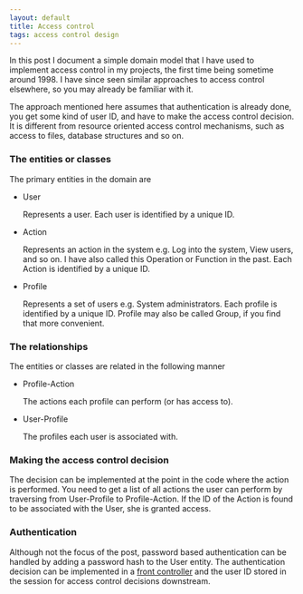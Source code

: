 ```yaml
---
layout: default
title: Access control
tags: access control design
---
```


In this post I document a simple domain model that I have used to implement access control in my projects, the first time being sometime around 1998. I have since seen similar approaches to access control elsewhere, so you may already be familiar with it.

The approach mentioned here assumes that authentication is already done, you get some kind of user ID, and have to make the access control decision. It is different from resource oriented access control mechanisms, such as access to files, database structures and so on.

### The entities or classes

The primary entities in the domain are

* User

    Represents a user. Each user is identified by a unique ID.

* Action

    Represents an action in the system e.g. Log into the system, View users, and so on. I have also called this Operation or Function in the past. Each Action is identified by a unique ID.

* Profile

    Represents a set of users e.g. System administrators. Each profile is identified by a unique ID. Profile may also be called Group, if you find that more convenient.

### The relationships

The entities or classes are related in the following manner

* Profile-Action

    The actions each profile can perform (or has access to).

* User-Profile

    The profiles each user is associated with.

### Making the access control decision

The decision can be implemented at the point in the code where the action is performed. You need to get a list of all actions the user can perform by traversing from User-Profile to Profile-Action. If the ID of the Action is found to be associated with the User, she is granted access.

### Authentication

Although not the focus of the post, password based authentication can be handled by adding a password hash to the User entity. The authentication decision can be implemented in a [front controller](http://www.martinfowler.com/eaaCatalog/frontController.html) and the user ID stored in the session for access control decisions downstream.
